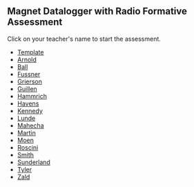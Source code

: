 ## Magnet Datalogger with Radio Formative Assessment

Click on your teacher's name to start the assessment.

* [Template](https://docs.google.com/forms/d/e/1FAIpQLSd6hJBnREZ60E1x8Nj7lPJAh3y_sgkYI5k5RLhy-pSJFDsEgg/viewform)
* [Arnold](https://docs.google.com/forms/d/e/1FAIpQLSdUmaXSrblHftLSyEIzoyG9CrAGDdlKRCxAb8AyRPx-OOsoQg/viewform?usp=sf_link)
* [Ball](https://docs.google.com/forms/d/e/1FAIpQLSeQBUX-gqxl_bNEmhbn4M3iWex8AZoIY1l-Ky8CFDIOgXWS-g/viewform?usp=sf_link)
* [Fussner]()
* [Grierson](https://docs.google.com/forms/d/e/1FAIpQLSdr1vFidTBAWXDol97130zEqIYhs0p0LaeM8-qbJ2Kzp6McGw/viewform?usp=sf_link)
* [Guillen](https://docs.google.com/forms/d/e/1FAIpQLSetV3VqyKptxKpxtTPtxjIcTqPUxqv43288N6x_w9W-X14e_Q/viewform?usp=sf_link)
* [Hammrich](https://docs.google.com/forms/d/e/1FAIpQLScrNcEm8PF6NkbKayqHkG0Ry6hJglzcP54MIlcK4S_E83GLWQ/viewform?usp=sf_link)
* [Havens](https://docs.google.com/forms/d/e/1FAIpQLSdja10XtZeUs-_Wztu6GHXBndAkT2xvsSpYY6GngELS9ELcqw/viewform?usp=sf_link)
* [Kennedy]()
* [Lunde](https://docs.google.com/forms/d/e/1FAIpQLScpN9ejdk5rN1hF9YhRadtkQ11k0khPf5oNuerFc1Qvp9itYA/viewform?usp=sf_link)
* [Mahecha](https://docs.google.com/forms/d/e/1FAIpQLSfNySXCkVT3OWQgvK-ojvXWDLY9CR7fa9AWdx_ziiXenvD88g/viewform?usp=sf_link)
* [Martin](https://docs.google.com/forms/d/e/1FAIpQLSfzQgA-_SJD4a9xWOrG4jhyDXykiDpey6zzbpggPtYGoCL_Uw/viewform?usp=sf_link)
* [Moen](https://docs.google.com/forms/d/e/1FAIpQLSfzeCGBi_y_Z4Khi3SIBIAcwHmCT5WYRGQRqubdlUY1mMNRhA/viewform?usp=sf_link)
* [Roscini](https://docs.google.com/forms/d/e/1FAIpQLSdw4_RiIlY6dvLWE-IAqgQcExyqFXTPG53CxmUdAI6HTjanRQ/viewform?usp=sf_link)
* [Smith](https://docs.google.com/forms/d/e/1FAIpQLSe6wsRtkFvsZ8_OR2xocoQpFP74G_P1NmOy6arNUZgjSjwCmA/viewform?usp=sf_link)
* [Sunderland](https://docs.google.com/forms/d/e/1FAIpQLSf8WTJoBEI3Nanbc-ub5ilaG2RQD6jFRwi4lNPVkKSAGtvIuQ/viewform?usp=sf_link)
* [Tyler](https://docs.google.com/forms/d/e/1FAIpQLSevN9kpd2WpGzVHvcaEWmVWLqCL5Q-PjuxX7nGbuImbhXtwVw/viewform?usp=sf_link)
* [Zald](https://docs.google.com/forms/d/e/1FAIpQLSdxFg-2lg4__Cp3q8S6EhmTObctZ5MbfcpnRe0mM20PO-MXYg/viewform?usp=sf_link)
